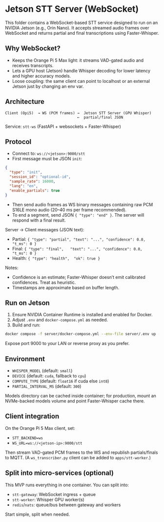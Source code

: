 # Jetson STT Server (WebSocket)

This folder contains a WebSocket-based STT service designed to run on an NVIDIA Jetson (e.g., Orin Nano). It accepts streamed audio frames over WebSocket and returns partial and final transcriptions using Faster-Whisper.

## Why WebSocket?

- Keeps the Orange Pi 5 Max light: it streams VAD-gated audio and receives transcripts.
- Lets a GPU host (Jetson) handle Whisper decoding for lower latency and higher accuracy models.
- Loose coupling: the same client can point to localhost or an external Jetson just by changing an env var.

## Architecture

```
Client (Opi5)  → WS (PCM frames) →  Jetson STT Server (GPU Whisper)
                                 ←  partial/final JSON
```

Service: `stt-ws` (FastAPI + websockets + Faster-Whisper)

## Protocol

- Connect to: `ws://<jetson>:9000/stt`
- First message must be JSON `init`:

```json
{
  "type": "init",
  "session_id": "optional-id",
  "sample_rate": 16000,
  "lang": "en",
  "enable_partials": true
}
```

- Then send audio frames as WS binary messages containing raw PCM S16LE mono audio (20–40 ms per frame recommended).
- To end a segment, send JSON `{ "type": "end" }`. The server will respond with a final result.

Server → Client messages (JSON text):
- Partial: `{ "type": "partial", "text": "...", "confidence": 0.0, "t_ms": 0 }`
- Final:   `{ "type": "final",   "text": "...", "confidence": 0.0, "t_ms": 0 }`
- Health:  `{ "type": "health",  "ok": true }`

Notes:
- Confidence is an estimate; Faster-Whisper doesn’t emit calibrated confidences. Treat as heuristic.
- Timestamps are approximate based on buffer length.

## Run on Jetson

1. Ensure NVIDIA Container Runtime is installed and enabled for Docker.
2. Adjust `.env` and `docker-compose.yml` as needed.
3. Build and run:

```bash
docker compose -f server/docker-compose.yml --env-file server/.env up --build
```

Expose port 9000 to your LAN or reverse proxy as you prefer.

## Environment

- `WHISPER_MODEL` (default: `small`)
- `DEVICE` (default: `cuda`, fallback to `cpu`)
- `COMPUTE_TYPE` (default: `float16` if cuda else `int8`)
- `PARTIAL_INTERVAL_MS` (default: `300`)

Models directory can be cached inside container; for production, mount an NVMe-backed models volume and point Faster-Whisper cache there.

## Client integration

On the Orange Pi 5 Max client, set:
- `STT_BACKEND=ws`
- `WS_URL=ws://<jetson-ip>:9000/stt`

Then stream VAD-gated PCM frames to the WS and republish partials/finals to MQTT. (A `ws_transcriber.py` client can be added to `apps/stt-worker`.)

## Split into micro-services (optional)

This MVP runs everything in one container. You can split into:
- `stt-gateway`: WebSocket ingress + queue
- `stt-worker`: Whisper GPU worker(s)
- `redis`/`nats`: queue/bus between gateway and workers

Start simple, split when needed.
